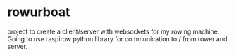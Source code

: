 # rowurboat
project to create a client/server with websockets for my rowing machine.  Going to use raspirow python library for communication to / from rower and server.
